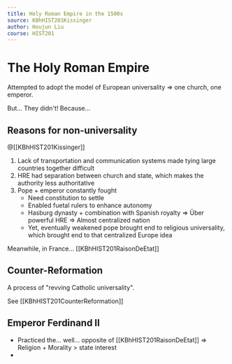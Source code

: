 ```yaml
---
title: Holy Roman Empire in the 1500s
source: KBhHIST201Kissinger
author: Houjun Liu
course: HIST201
---
```


# The Holy Roman Empire

Attempted to adopt the model of European universality => one church, one emperor.

But... They didn't! Because...

## Reasons for non-universality

@[[KBhHIST201Kissinger]]

1. Lack of transportation and communication systems made tying large countries together difficult
2. HRE had separation between church and state, which makes the authority less authoritative
3. Pope + emperor constantly fought 
	* Need constitution to settle
	* Enabled fuetal rulers to enhance autonomy 
	* Hasburg dynasty + combination with Spanish royalty => Über powerful HRE => Almost centralized nation
	* Yet, eventually weakened pope brought end to religious universality, which brought end to that centralized Europe idea
	
Meanwhile, in France... [[KBhHIST201RaisonDeEtat]]	

## Counter-Reformation
A process of "revving Catholic universality".

See [[KBhHIST201CounterReformation]]

## Emperor Ferdinand II
* Practiced the... well... opposite of [[KBhHIST201RaisonDeEtat]] => Religion + Morality > state interest
* 
